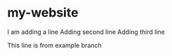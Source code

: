 # my-website
I am adding a line
Adding second line
Adding third line

This line is from example branch
